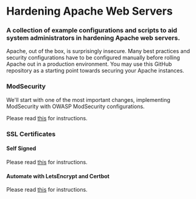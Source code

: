 ﻿# Hardening Apache Web Servers
### A collection of example configurations and scripts to aid system administrators in hardening Apache web servers.

Apache, out of the box, is surprisingly insecure. Many best practices and security configurations have to be configured manually before rolling Apache out in a production environment. You may use this GitHub repository as a starting point towards securing your Apache instances.


### ModSecurity
We'll start with one of the most important changes, implementing ModSecurity with OWASP ModSecurity configurations.

Please read [this]() for instructions.

### SSL Certificates

#### Self Signed
Please read [this]() for instructions.

#### Automate with LetsEncrypt and Certbot
Please read [this]() for instructions.


